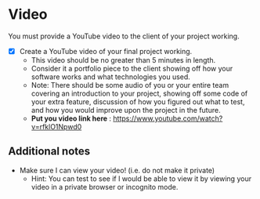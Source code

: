 # Video
    
You must provide a YouTube video to the client of your project working.    
    
- [x] Create a YouTube video of your final project working.
	- This video should be no greater than 5 minutes in length. 
	- Consider it a portfolio piece to the client showing off how your software works and what technologies you used. 
	- Note: There should be some audio of you or your entire team covering an introduction to your project, showing off some code of your extra feature, discussion of how you figured out what to test, and how you would improve upon the project in the future.
	- **Put you video link here** : https://www.youtube.com/watch?v=rfklO1Npwd0

## Additional notes

- Make sure I can view your video! (i.e. do not make it private)
  - Hint: You can test to see if I would be able to view it by viewing your video in a private browser or incognito mode.
